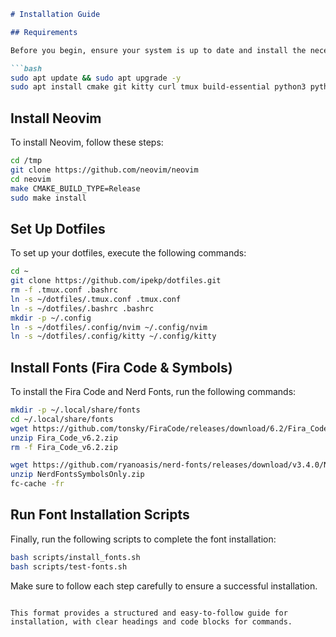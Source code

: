 ```markdown
# Installation Guide

## Requirements

Before you begin, ensure your system is up to date and install the necessary packages:

```bash
sudo apt update && sudo apt upgrade -y
sudo apt install cmake git kitty curl tmux build-essential python3 python3-venv python3-pip xsel npm unzip
```

## Install Neovim

To install Neovim, follow these steps:

```bash
cd /tmp
git clone https://github.com/neovim/neovim
cd neovim
make CMAKE_BUILD_TYPE=Release
sudo make install
```

## Set Up Dotfiles

To set up your dotfiles, execute the following commands:

```bash
cd ~
git clone https://github.com/ipekp/dotfiles.git
rm -f .tmux.conf .bashrc
ln -s ~/dotfiles/.tmux.conf .tmux.conf
ln -s ~/dotfiles/.bashrc .bashrc
mkdir -p ~/.config
ln -s ~/dotfiles/.config/nvim ~/.config/nvim
ln -s ~/dotfiles/.config/kitty ~/.config/kitty
```

## Install Fonts (Fira Code & Symbols)

To install the Fira Code and Nerd Fonts, run the following commands:

```bash
mkdir -p ~/.local/share/fonts
cd ~/.local/share/fonts
wget https://github.com/tonsky/FiraCode/releases/download/6.2/Fira_Code_v6.2.zip
unzip Fira_Code_v6.2.zip
rm -f Fira_Code_v6.2.zip

wget https://github.com/ryanoasis/nerd-fonts/releases/download/v3.4.0/NerdFontsSymbolsOnly.zip
unzip NerdFontsSymbolsOnly.zip
fc-cache -fr
```

## Run Font Installation Scripts

Finally, run the following scripts to complete the font installation:

```bash
bash scripts/install_fonts.sh
bash scripts/test-fonts.sh
```

Make sure to follow each step carefully to ensure a successful installation.
```

This format provides a structured and easy-to-follow guide for installation, with clear headings and code blocks for commands.
